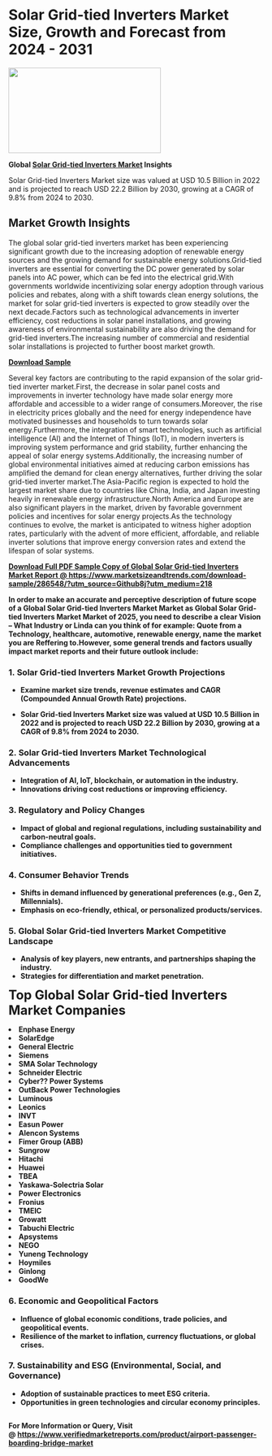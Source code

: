 <H1>Solar Grid-tied Inverters Market Size, Growth and Forecast from 2024 - 2031</H1><img class="aligncenter size-medium wp-image-584254" src="https://thirdeyenews.in/wp-content/uploads/2024/09/Global-Market-Research-300x168.jpeg" alt="" width="300" height="168" /><p><strong>Global&nbsp;<a href="https://www.marketsizeandtrends.com/download-sample/286548/?utm_source=Github8j?utm_medium=218">Solar Grid-tied Inverters Market</a> Insights</strong></p><p>Solar Grid-tied Inverters Market size was valued at USD 10.5 Billion in 2022 and is projected to reach USD 22.2 Billion by 2030, growing at a CAGR of 9.8% from 2024 to 2030.</p><p><h2>Market Growth Insights</h2> <p>The global solar grid-tied inverters market has been experiencing significant growth due to the increasing adoption of renewable energy sources and the growing demand for sustainable energy solutions.Grid-tied inverters are essential for converting the DC power generated by solar panels into AC power, which can be fed into the electrical grid.With governments worldwide incentivizing solar energy adoption through various policies and rebates, along with a shift towards clean energy solutions, the market for solar grid-tied inverters is expected to grow steadily over the next decade.Factors such as technological advancements in inverter efficiency, cost reductions in solar panel installations, and growing awareness of environmental sustainability are also driving the demand for grid-tied inverters.The increasing number of commercial and residential solar installations is projected to further boost market growth.</p> <p><strong><a href="#">Download Sample</a></strong></p> <p>Several key factors are contributing to the rapid expansion of the solar grid-tied inverter market.First, the decrease in solar panel costs and improvements in inverter technology have made solar energy more affordable and accessible to a wider range of consumers.Moreover, the rise in electricity prices globally and the need for energy independence have motivated businesses and households to turn towards solar energy.Furthermore, the integration of smart technologies, such as artificial intelligence (AI) and the Internet of Things (IoT), in modern inverters is improving system performance and grid stability, further enhancing the appeal of solar energy systems.Additionally, the increasing number of global environmental initiatives aimed at reducing carbon emissions has amplified the demand for clean energy alternatives, further driving the solar grid-tied inverter market.The Asia-Pacific region is expected to hold the largest market share due to countries like China, India, and Japan investing heavily in renewable energy infrastructure.North America and Europe are also significant players in the market, driven by favorable government policies and incentives for solar energy projects.As the technology continues to evolve, the market is anticipated to witness higher adoption rates, particularly with the advent of more efficient, affordable, and reliable inverter solutions that improve energy conversion rates and extend the lifespan of solar systems.</p> <p><strong><a href="#"></p><p><span class=""><strong>Download Full PDF Sample Copy of Global Solar Grid-tied Inverters Market Report</strong> @ <a href="https://www.marketsizeandtrends.com/download-sample/286548/?utm_source=Github8j?utm_medium=218" target="_blank">https://www.marketsizeandtrends.com/download-sample/286548/?utm_source=Github8j?utm_medium=218</a></span></p><p>In order to make an accurate and perceptive description of future scope of a Global&nbsp;Solar Grid-tied Inverters Market Market as Global&nbsp;Solar Grid-tied Inverters Market Market of 2025, you need to describe a clear Vision &ndash; What Industry or Linda can you think of for example: Quote from a Technology, healthcare, automotive, renewable energy, name the market you are Reffering to.However, some general trends and factors usually impact market reports and their future outlook include:</p><h3>1.&nbsp;<strong>Solar Grid-tied Inverters Market Growth Projections</strong></h3><ul><li>Examine market size trends, revenue estimates and CAGR (Compounded Annual Growth Rate) projections.</li><li><p>Solar Grid-tied Inverters Market size was valued at USD 10.5 Billion in 2022 and is projected to reach USD 22.2 Billion by 2030, growing at a CAGR of 9.8% from 2024 to 2030.</p></li></ul><h3>2.&nbsp;<strong>Solar Grid-tied Inverters Market Technological Advancements</strong></h3><ul><li>Integration of AI, IoT, blockchain, or automation in the industry.</li><li>Innovations driving cost reductions or improving efficiency.</li></ul><h3>3.&nbsp;<strong>Regulatory and Policy Changes</strong></h3><ul><li>Impact of global and regional regulations, including sustainability and carbon-neutral goals.</li><li>Compliance challenges and opportunities tied to government initiatives.</li></ul><h3>4.&nbsp;<strong>Consumer Behavior Trends</strong></h3><ul><li>Shifts in demand influenced by generational preferences (e.g., Gen Z, Millennials).</li><li>Emphasis on eco-friendly, ethical, or personalized products/services.</li></ul><h3>5.&nbsp;<strong>Global Solar Grid-tied Inverters Market Competitive Landscape</strong></h3><ul><li>Analysis of key players, new entrants, and partnerships shaping the industry.</li><li>Strategies for differentiation and market penetration.</li></ul><p data-pm-slice="1 1 []"><span style="color: inherit; font-family: inherit; font-size: 25px;">Top Global Solar Grid-tied Inverters Market Companies</span></p><div class="" data-test-id=""><p><li>Enphase Energy</li><li> SolarEdge</li><li> General Electric</li><li> Siemens</li><li> SMA Solar Technology</li><li> Schneider Electric</li><li> Cyber?? Power Systems</li><li> OutBack Power Technologies</li><li> Luminous</li><li> Leonics</li><li> INVT</li><li> Easun Power</li><li> Alencon Systems</li><li> Fimer Group (ABB)</li><li> Sungrow</li><li> Hitachi</li><li> Huawei</li><li> TBEA</li><li> Yaskawa-Solectria Solar</li><li> Power Electronics</li><li> Fronius</li><li> TMEIC</li><li> Growatt</li><li> Tabuchi Electric</li><li> Apsystems</li><li> NEGO</li><li> Yuneng Technology</li><li> Hoymiles</li><li> Ginlong</li><li> GoodWe</li></p></div><h3>6.&nbsp;<strong>Economic and Geopolitical Factors</strong></h3><ul><li>Influence of global economic conditions, trade policies, and geopolitical events.</li><li>Resilience of the market to inflation, currency fluctuations, or global crises.</li></ul><h3>7.&nbsp;<strong>Sustainability and ESG (Environmental, Social, and Governance)</strong></h3><ul><li>Adoption of sustainable practices to meet ESG criteria.</li><li>Opportunities in green technologies and circular economy principles.</li></ul><h2><strong style="font-size: 14px;">For More Information or Query, Visit @&nbsp;</strong><a style="background-color: #ffffff; font-size: 14px;" href="https://www.marketsizeandtrends.com/report/solar-grid-tied-inverters-market/" target="_blank">https://www.verifiedmarketreports.com/product/airport-passenger-boarding-bridge-market</a></h2>
